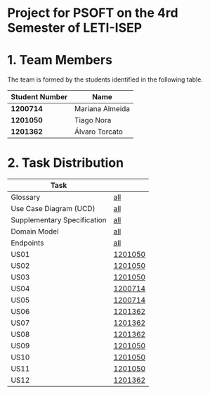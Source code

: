# Project for PSOFT on the 4rd Semester of LETI-ISEP 

# 1. Team Members

The team is formed by the students identified in the following table. 

| Student Number	 | Name            |
|-----------------|-----------------|
| **1200714**     | Mariana Almeida |
| **1201050**     | Tiago Nora      |
| **1201362**     | Álvaro Torcato  |


# 2. Task Distribution ###


| Task                        |                            | 
|-----------------------------|----------------------------|
| Glossary                    | [all](Glossary.md)         | 
| Use Case Diagram (UCD)      | [all](UCD.md)              | 
| Supplementary Specification | [all](FURPS.md)            | 
| Domain Model                | [all](DM.md)               | 
| Endpoints                   | [all](Endpoints.md)        |
| US01                        | [1201050](../US01/US01.md) |
| US02                        | [1201050](../US02/US02.md) |
| US03                        | [1201050](../US03/US03.md) |
| US04                        | [1200714](../US04/US04.md) |
| US05                        | [1200714](../US05/US05.md) |
| US06                        | [1201362](../US06/US06.md) |
| US07                        | [1201362](../US07/US07.md) |
| US08                        | [1201362](../US08/US08.md) |
| US09                        | [1201050](../US09/US09.md) |
| US10                        | [1201050](../US10/US10.md) |
| US11                        | [1201050](../US11/US11.md) |
| US12                        | [1201362](../US12/US12.md) |
